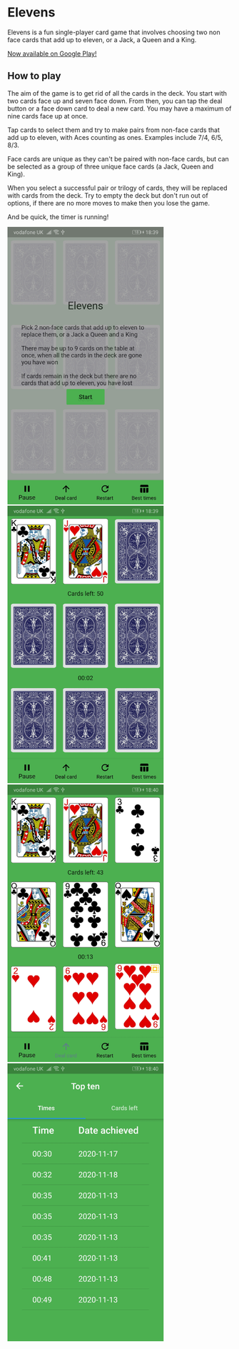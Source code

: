 # Elevens

Elevens is a fun single-player card game that involves choosing two non face cards that add up to eleven, or a Jack, a Queen and a King.

[Now available on Google Play!](https://play.google.com/store/apps/details?id=com.elpackage.elevens)

## How to play

The aim of the game is to get rid of all the cards in the deck. You start with two cards face up and seven face down. From then, you can tap the deal button or a face down card to deal a new card. You may have a maximum of nine cards face up at once.

Tap cards to select them and try to make pairs from non-face cards that add up to eleven, with Aces counting as ones. Examples include 7/4, 6/5, 8/3.

Face cards are unique as they can't be paired with non-face cards, but can be selected as a group of three unique face cards (a Jack, Queen and King).

When you select a successful pair or trilogy of cards, they will be replaced with cards from the deck. Try to empty the deck but don't run out of options, if there are no more moves to make then you lose the game.

And be quick, the timer is running!

<img src="https://github.com/FunkyPenguin24/elevensapp/blob/main/screenshots/screen1.jpg" alt="Screenshot" width="350">
<img src="https://github.com/FunkyPenguin24/elevensapp/blob/main/screenshots/screen2.jpg" alt="Screenshot" width="350">
<img src="https://github.com/FunkyPenguin24/elevensapp/blob/main/screenshots/screen3.jpg" alt="Screenshot" width="350">
<img src="https://github.com/FunkyPenguin24/elevensapp/blob/main/screenshots/screen5.jpg" alt="Screenshot" width="350">
